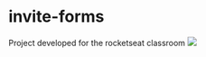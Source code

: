 # invite-forms
Project developed for the rocketseat classroom
<image src="invite-forms.png"></image>

